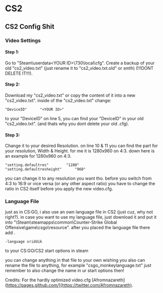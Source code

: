 # CS2
## CS2 Config Shit

### Video Settings
#### Step 1:
Go to "Steam\userdata\<YOUR ID>\730\local\cfg".
Create a backup of your old "cs2_video.txt" (just rename it to "cs2_video.txt.old" or smth) (!!!DONT DELETE IT!!!).
#### Step 2:
Download my "cs2_video.txt" or copy the content of it into a new "cs2_video.txt".
inside of the "cs2_video.txt" change:
```
"DeviceID"		"<YOUR ID>"
```
to your "DeviceID" on line 5, you can find your "DeviceID" in your old "cs2_video.txt". (and thats why you dont delete your old .cfg).
#### Step 3:
Change it to your desired Resolution.
on line 10 & 11 you can find the part for your resolution, Width & Height.
for me it is 1280x960 on 4:3.
down here is an example for 1280x960 on 4:3.
```
"setting.defaultres"		"1280"
"setting.defaultresheight"		"960"
```
you can change it to any resolution you want tho.
before you switch from 4:3 to 16:9 or vice versa (or any other aspect ratio) you have to change the ratio in CS2 itself before you apply the new video.cfg.

### Language File
just as in CS:GO, i also use an own language file in CS2 (just cuz, why not right?).
in case you want to use my language file, just download it and put it into "\Steam\steamapps\common\Counter-Strike Global Offensive\game\csgo\resource".
after you placed the language file there add .
```
-language xriddik
```
to your CS:GO/CS2 start options in steam

you can change anything in that file to your own wishing
you also can rename the file to anything, for example "csgo_monkeylanguage.txt"
just remember to also change the name in ur start options then!










Credits:
For the hardly optimized video.cfg [Afromnazareth](https://pages.github.com/](https://twitter.com/Afromnazareth).
